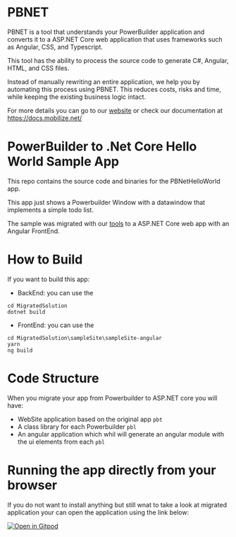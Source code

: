 # PBNET

PBNET is a tool that understands your PowerBuilder application and converts it to a ASP.NET Core web application that uses frameworks such as Angular, CSS, and Typescript.

This tool has the ability to process the source code to generate C#, Angular, HTML, and CSS files.

Instead of manually rewriting an entire application, we help you by automating this process using PBNET. This reduces costs, risks and time, while keeping the existing business logic intact.

For more details you can go to our [website](https://www.mobilize.net/powerbuilder) or check our documentation at https://docs.mobilize.net/



# PowerBuilder to .Net Core Hello World Sample App

This repo contains the source code and binaries for the PBNetHelloWorld app.

This app just shows a Powerbuilder Window with a datawindow that implements a simple todo list.

The sample was migrated with our [tools](https://mobilize.net/powerbuilder) to a ASP.NET Core web app with an Angular FrontEnd.



# How to Build

If you want to build this app:

- BackEnd: you can use the 
```
cd MigratedSolution
dotnet build
```

- FrontEnd: you can use the 
```
cd MigratedSolution\sampleSite\sampleSite-angular
yarn
ng build
```

# Code Structure

When you migrate your app from Powerbuilder to ASP.NET core you will have:
- WebSite application based on the original app `pbt`
- A class library for each Powerbuilder `pbl`
- An angular application which whil will generate an angular module with the ui elements from each `pbl`


# Running the app directly from your browser

If you do not want to install anything but still wnat to take a look at migrated application your can open the application using the link below:

[![Open in Gitpod](https://gitpod.io/button/open-in-gitpod.svg)](https://gitpod.io/#https://github.com/MobilizeNet/PBNetHelloWorld)

